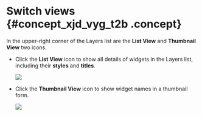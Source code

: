 # Switch views {#concept_xjd_vyg_t2b .concept}

In the upper-right corner of the Layers list are the **List View** and **Thumbnail View** two icons.

-   Click the **List View** icon to show all details of widgets in the Layers list, including their **styles** and **titles**.

    ![](http://static-aliyun-doc.oss-cn-hangzhou.aliyuncs.com/assets/img/17375/15583471869222_en-US.png)

-   Click the **Thumbnail View** icon to show widget names in a thumbnail form.

    ![](http://static-aliyun-doc.oss-cn-hangzhou.aliyuncs.com/assets/img/17375/15583471869223_en-US.png)


